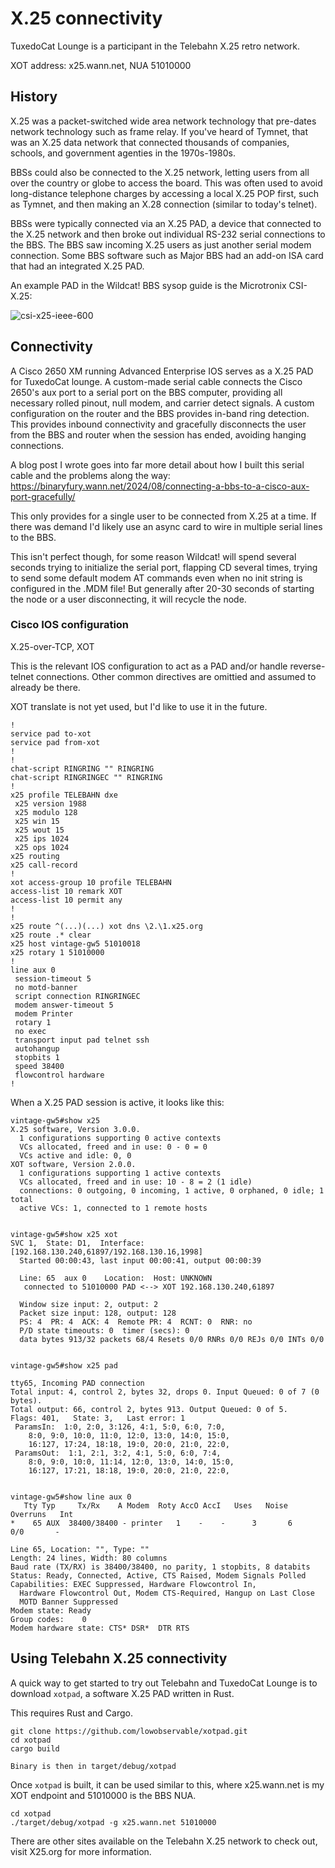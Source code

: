 # X.25 connectivity

TuxedoCat Lounge is a participant in the Telebahn X.25 retro network.

XOT address: x25.wann.net, NUA 51010000

## History

X.25 was a packet-switched wide area network technology that pre-dates network
technology such as frame relay.  If you've heard of Tymnet, that was an X.25
data network that connected thousands of companies, schools, and government
agenties in the 1970s-1980s.

BBSs could also be connected to the X.25 network, letting users from all over
the country or globe to access the board. This was often used to avoid
long-distance telephone charges by accessing a local X.25 POP first, such
as Tymnet, and then making an X.28 connection (similar to today's telnet).

BBSs were typically connected via an X.25 PAD, a device that connected to
the X.25 network and then broke out individual RS-232 serial connections
to the BBS. The BBS saw incoming X.25 users as just another serial modem
connection. Some BBS software such as Major BBS had an add-on ISA card that
had an integrated X.25 PAD.

An example PAD in the Wildcat! BBS sysop guide is the Microtronix CSI-X.25:

![csi-x25-ieee-600](https://github.com/user-attachments/assets/709cfc94-1403-4e85-9315-351214738b06)


## Connectivity

A Cisco 2650 XM running Advanced Enterprise IOS serves as a X.25 PAD for
TuxedoCat lounge. A custom-made serial cable connects the Cisco 2650's
aux port to a serial port on the BBS computer, providing all necessary
rolled pinout, null modem, and carrier detect signals. A custom 
configuration on the router and the BBS provides in-band ring detection.
This provides inbound connectivity and gracefully disconnects the user
from the BBS and router when the session has ended, avoiding hanging
connections.

A blog post I wrote goes into far more detail about how I built this serial
cable and the problems along the way: https://binaryfury.wann.net/2024/08/connecting-a-bbs-to-a-cisco-aux-port-gracefully/

This only provides for a single user to be connected from X.25 at a time.
If there was demand I'd likely use an async card to wire in multiple
serial lines to the BBS.

This isn't perfect though, for some reason Wildcat! will spend several
seconds trying to initialize the serial port, flapping CD several times,
trying to send some default modem AT commands even when no init string
is configured in the .MDM file!  But generally after 20-30 seconds of
starting the node or a user disconnecting, it will recycle the node.

### Cisco IOS configuration

X.25-over-TCP, XOT

This is the relevant IOS configuration to act as a PAD and/or handle
reverse-telnet connections. Other common directives are omittied and
assumed to already be there.

XOT translate is not yet used, but I'd like to use it in the future.

```
!
service pad to-xot
service pad from-xot
!
!
chat-script RINGRING "" RINGRING
chat-script RINGRINGEC "" RINGRING
!
x25 profile TELEBAHN dxe
 x25 version 1988
 x25 modulo 128
 x25 win 15
 x25 wout 15
 x25 ips 1024
 x25 ops 1024
x25 routing
x25 call-record
!
xot access-group 10 profile TELEBAHN
access-list 10 remark XOT
access-list 10 permit any
!
!
x25 route ^(...)(...) xot dns \2.\1.x25.org
x25 route .* clear
x25 host vintage-gw5 51010018
x25 rotary 1 51010000
!
line aux 0
 session-timeout 5
 no motd-banner
 script connection RINGRINGEC
 modem answer-timeout 5
 modem Printer
 rotary 1
 no exec
 transport input pad telnet ssh
 autohangup
 stopbits 1
 speed 38400
 flowcontrol hardware
!
```

When a X.25 PAD session is active, it looks like this:

```
vintage-gw5#show x25
X.25 software, Version 3.0.0.
  1 configurations supporting 0 active contexts
  VCs allocated, freed and in use: 0 - 0 = 0
  VCs active and idle: 0, 0
XOT software, Version 2.0.0.
  1 configurations supporting 1 active contexts
  VCs allocated, freed and in use: 10 - 8 = 2 (1 idle)
  connections: 0 outgoing, 0 incoming, 1 active, 0 orphaned, 0 idle; 1 total
  active VCs: 1, connected to 1 remote hosts


vintage-gw5#show x25 xot
SVC 1,  State: D1,  Interface: [192.168.130.240,61897/192.168.130.16,1998]
  Started 00:00:43, last input 00:00:41, output 00:00:39

  Line: 65  aux 0    Location:  Host: UNKNOWN
   connected to 51010000 PAD <--> XOT 192.168.130.240,61897

  Window size input: 2, output: 2
  Packet size input: 128, output: 128
  PS: 4  PR: 4  ACK: 4  Remote PR: 4  RCNT: 0  RNR: no
  P/D state timeouts: 0  timer (secs): 0
  data bytes 913/32 packets 68/4 Resets 0/0 RNRs 0/0 REJs 0/0 INTs 0/0


vintage-gw5#show x25 pad

tty65, Incoming PAD connection
Total input: 4, control 2, bytes 32, drops 0. Input Queued: 0 of 7 (0 bytes).
Total output: 66, control 2, bytes 913. Output Queued: 0 of 5.
Flags: 401,   State: 3,   Last error: 1
 ParamsIn:  1:0, 2:0, 3:126, 4:1, 5:0, 6:0, 7:0,
    8:0, 9:0, 10:0, 11:0, 12:0, 13:0, 14:0, 15:0,
    16:127, 17:24, 18:18, 19:0, 20:0, 21:0, 22:0,
 ParamsOut:  1:1, 2:1, 3:2, 4:1, 5:0, 6:0, 7:4,
    8:0, 9:0, 10:0, 11:14, 12:0, 13:0, 14:0, 15:0,
    16:127, 17:21, 18:18, 19:0, 20:0, 21:0, 22:0,


vintage-gw5#show line aux 0
   Tty Typ     Tx/Rx    A Modem  Roty AccO AccI   Uses   Noise  Overruns   Int
*    65 AUX  38400/38400 - printer   1    -    -      3       6     0/0       -

Line 65, Location: "", Type: ""
Length: 24 lines, Width: 80 columns
Baud rate (TX/RX) is 38400/38400, no parity, 1 stopbits, 8 databits
Status: Ready, Connected, Active, CTS Raised, Modem Signals Polled
Capabilities: EXEC Suppressed, Hardware Flowcontrol In,
  Hardware Flowcontrol Out, Modem CTS-Required, Hangup on Last Close
  MOTD Banner Suppressed
Modem state: Ready
Group codes:    0
Modem hardware state: CTS* DSR*  DTR RTS

```


## Using Telebahn X.25 connectivity

A quick way to get started to try out Telebahn and TuxedoCat Lounge is to
download `xotpad`, a software X.25 PAD written in Rust.

This requires Rust and Cargo.

```
git clone https://github.com/lowobservable/xotpad.git
cd xotpad
cargo build

Binary is then in target/debug/xotpad

```

Once `xotpad` is built, it can be used similar to this, where x25.wann.net
is my XOT endpoint and 51010000 is the BBS NUA.

```
cd xotpad
./target/debug/xotpad -g x25.wann.net 51010000
```

There are other sites available on the Telebahn X.25 network to check out,
visit X25.org for more information.

